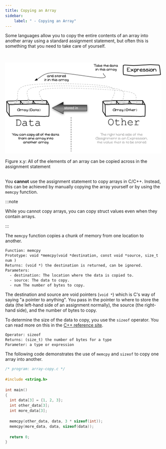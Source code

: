 ```yaml
---
title: Copying an Array
sidebar:
    label: " - Copying an Array"
---
```


Some languages allow you to copy the entire contents of an array into another array using a standard assignment statement, but often this is something that you need to take care of yourself.

<br/>

<a id="FigureArrayCopy"></a>
![Elements of an array can be copied across in the assignment statement](./images/mmv-array-copy.png)
<div class="caption"><span class="caption-figure-nbr">Figure x.y: </span>All of the elements of an array can be copied across in the assignment statement</div><br/>

You **cannot** use the assignment statement to copy arrays in C/C++. Instead, this can be achieved by manually copying the array yourself or by using the `memcpy` function.

:::note

While you cannot copy arrays, you can copy struct values even when they contain arrays.

:::

The `memcpy` function copies a chunk of memory from one location to another.

```
Function: memcpy
Prototype: void *memcpy(void *destination, const void *source, size_t num )
Returns: (void *) the destination is returned, can be ignored.
Parameters:
  - destination: The location where the data is copied to.
  - source: The data to copy.
  - num The number of bytes to copy.
```

The destination and source are void pointers (`void *`) which is C's way of saying "a pointer to anything". You pass in the pointer to where to store the data (the left-hand side of an assignment normally), the source (the right-hand side), and the number of bytes to copy.

To determine the size of the data to copy, you use the `sizeof` operator. You can read more on this in the [C++ reference site](https://en.cppreference.com/w/cpp/language/sizeof).

```
Operator: sizeof
Returns: (size_t) the number of bytes for a type
Parameter: a type or expression
```

The following code demonstrates the use of `memcpy` and `sizeof` to copy one array into another.

```cpp
/* program: array-copy.c */

#include <string.h>

int main()
{
  int data[3] = {1, 2, 3};
  int other_data[3];
  int more_data[3];
  
  memcpy(other_data, data, 3 * sizeof(int));
  memcpy(more_data, data, sizeof(data));
  
  return 0;
}
```
